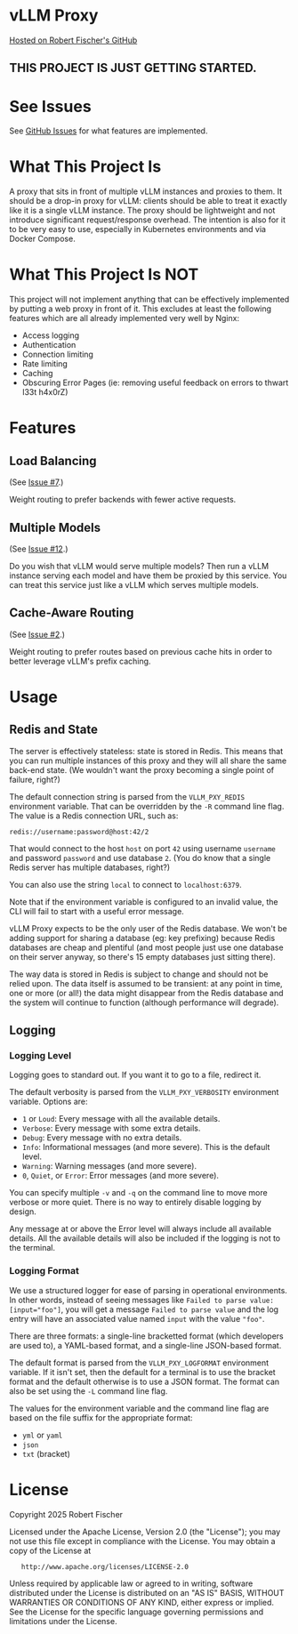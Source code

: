 <!-- @format -->

# vLLM Proxy

[Hosted on Robert Fischer's GitHub](https://github.com/robertfischer/vllm-proxy)

## THIS PROJECT IS JUST GETTING STARTED.

# See Issues

See [GitHub Issues](https://github.com/RobertFischer/vllm-proxy/issues) for what
features are implemented.

# What This Project Is

A proxy that sits in front of multiple vLLM instances and proxies to them. It
should be a drop-in proxy for vLLM: clients should be able to treat it exactly
like it is a single vLLM instance. The proxy should be lightweight and not
introduce significant request/response overhead. The intention is also for it to
be very easy to use, especially in Kubernetes environments and via Docker
Compose.

# What This Project Is NOT

This project will not implement anything that can be effectively implemented by
putting a web proxy in front of it. This excludes at least the following
features which are all already implemented very well by Nginx:

- Access logging
- Authentication
- Connection limiting
- Rate limiting
- Caching
- Obscuring Error Pages (ie: removing useful feedback on errors to thwart l33t h4x0rZ)

# Features

## Load Balancing

(See [Issue #7](https://github.com/RobertFischer/vllm-proxy/issues/7).)

Weight routing to prefer backends with fewer active requests.

## Multiple Models

(See [Issue #12](https://github.com/RobertFischer/vllm-proxy/issues/12).)

Do you wish that vLLM would serve multiple models? Then run a vLLM instance
serving each model and have them be proxied by this service. You can treat this
service just like a vLLM which serves multiple models.

## Cache-Aware Routing

(See [Issue #2](https://github.com/RobertFischer/vllm-proxy/issues/12).)

Weight routing to prefer routes based on previous cache hits in order to better
leverage vLLM's prefix caching.

# Usage

## Redis and State

The server is effectively stateless: state is stored in Redis. This means that
you can run multiple instances of this proxy and they will all share the same
back-end state. (We wouldn't want the proxy becoming a single point of failure,
right?)

The default connection string is parsed from the `VLLM_PXY_REDIS` environment
variable. That can be overridden by the `-R` command line flag. The value is a
Redis connection URL, such as:

```
redis://username:password@host:42/2
```

That would connect to the host `host` on port `42` using username `username` and
password `password` and use database `2`. (You do know that a single Redis
server has multiple databases, right?)

You can also use the string `local` to connect to `localhost:6379`.

Note that if the environment variable is configured to an invalid value, the CLI
will fail to start with a useful error message.

vLLM Proxy expects to be the only user of the Redis database. We won't be adding
support for sharing a database (eg: key prefixing) because Redis databases are
cheap and plentiful (and most people just use one database on their server
anyway, so there's 15 empty databases just sitting there).

The way data is stored in Redis is subject to change and should not be relied
upon. The data itself is assumed to be transient: at any point in time, one or
more (or all!) the data might disappear from the Redis database and the system
will continue to function (although performance will degrade).

## Logging

### Logging Level

Logging goes to standard out. If you want it to go to a file, redirect it.

The default verbosity is parsed from the `VLLM_PXY_VERBOSITY` environment
variable. Options are:

- `1` or `Loud`: Every message with all the available details.
- `Verbose`: Every message with some extra details.
- `Debug`: Every message with no extra details.
- `Info`: Informational messages (and more severe). This is the default level.
- `Warning`: Warning messages (and more severe).
- `0`, `Quiet`, or `Error`: Error messages (and more severe).

You can specify multiple `-v` and `-q` on the command line to move more verbose
or more quiet. There is no way to entirely disable logging by design.

Any message at or above the Error level will always include all available
details. All the available details will also be included if the logging is not
to the terminal.

### Logging Format

We use a structured logger for ease of parsing in operational environments. In
other words, instead of seeing messages like
`Failed to parse value: [input="foo"]`, you will get a message
`Failed to parse value` and the log entry will have an associated value named
`input` with the value `"foo"`.

There are three formats: a single-line bracketted format (which developers are
used to), a YAML-based format, and a single-line JSON-based format.

The default format is parsed from the `VLLM_PXY_LOGFORMAT` environment variable.
If it isn't set, then the default for a terminal is to use the bracket format
and the default otherwise is to use a JSON format. The format can also be set
using the `-L` command line flag.

The values for the environment variable and the command line flag are based on
the file suffix for the appropriate format:

- `yml` or `yaml`
- `json`
- `txt` (bracket)

# License

Copyright 2025 Robert Fischer

Licensed under the Apache License, Version 2.0 (the "License"); you may not use
this file except in compliance with the License. You may obtain a copy of the
License at

       http://www.apache.org/licenses/LICENSE-2.0

Unless required by applicable law or agreed to in writing, software distributed
under the License is distributed on an "AS IS" BASIS, WITHOUT WARRANTIES OR
CONDITIONS OF ANY KIND, either express or implied. See the License for the
specific language governing permissions and limitations under the License.

